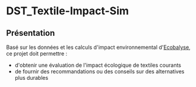 # DST_Textile-Impact-Sim
## Présentation
Basé sur les données et les calculs d'impact environnemental d'[Ecobalyse](https://ecobalyse.beta.gouv.fr/), ce projet doit permettre : 
- d'obtenir une évaluation de l'impact écologique de textiles courants
- de fournir des recommandations ou des conseils sur des alternatives plus durables
